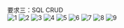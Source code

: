 要求三：SQL CRUD
<br/>
![1](https://github.com/thisiswennie/wehelp/assets/136351125/1121a463-d631-45e3-9b10-0e4a9f89209a)
![2](https://github.com/thisiswennie/wehelp/assets/136351125/5bc496e4-360d-41c5-8f06-a320d3b78430)
![3](https://github.com/thisiswennie/wehelp/assets/136351125/aeaaddb1-444b-4e8b-99cc-31005d7f7969)
![4](https://github.com/thisiswennie/wehelp/assets/136351125/1ea6c634-f4e2-41da-b268-bb33bad6f762)
![5](https://github.com/thisiswennie/wehelp/assets/136351125/fb72ce3f-48b1-4d6b-b36e-ad157af81e54)
![6](https://github.com/thisiswennie/wehelp/assets/136351125/24591d8c-79d2-4d06-aeb2-b4b46d8c343e)
![7](https://github.com/thisiswennie/wehelp/assets/136351125/e8eae3d1-1d3d-4313-88f5-d9a59fcf8914)
![8](https://github.com/thisiswennie/wehelp/assets/136351125/06b16095-e06b-4562-8ff1-93dbe45ccff0)
![9](https://github.com/thisiswennie/wehelp/assets/136351125/2468b119-57ea-4613-9a2d-30b0e17c7921)


